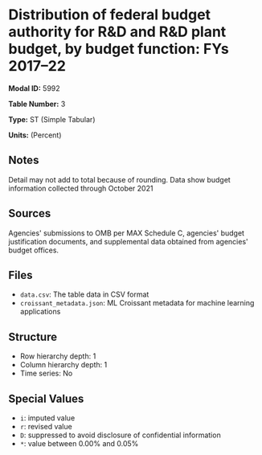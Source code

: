 # Distribution of federal budget authority for R&D and R&D plant budget, by budget function: FYs 2017&#8211;22

**Modal ID:** 5992

**Table Number:** 3

**Type:** ST (Simple Tabular)

**Units:** (Percent)

## Notes

Detail may not add to total because of rounding. Data show budget information collected through October 2021

## Sources

Agencies' submissions to OMB per MAX Schedule C, agencies' budget justification documents, and supplemental data obtained from agencies' budget offices.

## Files

- `data.csv`: The table data in CSV format
- `croissant_metadata.json`: ML Croissant metadata for machine learning applications

## Structure

- Row hierarchy depth: 1
- Column hierarchy depth: 1
- Time series: No

## Special Values

- `i`: imputed value
- `r`: revised value
- `D`: suppressed to avoid disclosure of confidential information
- `*`: value between 0.00% and 0.05%
